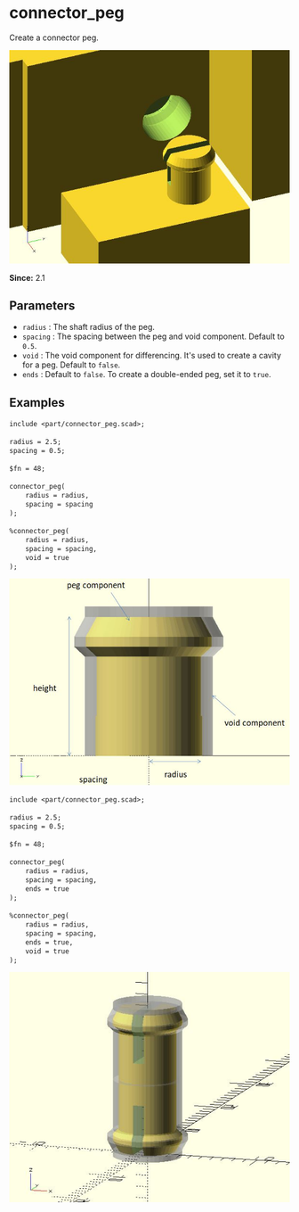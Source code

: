 # connector_peg

Create a connector peg.

![connector_peg](images/lib2-connector_peg-3.JPG)

**Since:** 2.1


## Parameters

- `radius` : The shaft radius of the peg.
- `spacing` : The spacing between the peg and void component. Default to `0.5`.
- `void` : The void component for differencing. It's used to create a cavity for a peg. Default to `false`.
- `ends` : Default to `false`. To create a double-ended peg, set it to `true`.

## Examples

	include <part/connector_peg.scad>;

	radius = 2.5;
	spacing = 0.5;

	$fn = 48;

	connector_peg(
		radius = radius, 
		spacing = spacing
	);

	%connector_peg(
		radius = radius, 
		spacing = spacing,
		void = true
	);

![connector_peg](images/lib2-connector_peg-1.JPG)

	include <part/connector_peg.scad>;

	radius = 2.5;
	spacing = 0.5;

	$fn = 48;

	connector_peg(
		radius = radius, 
		spacing = spacing,
		ends = true
	);

	%connector_peg(
		radius = radius, 
		spacing = spacing,
		ends = true,
		void = true
	);

![connector_peg](images/lib2-connector_peg-2.JPG)